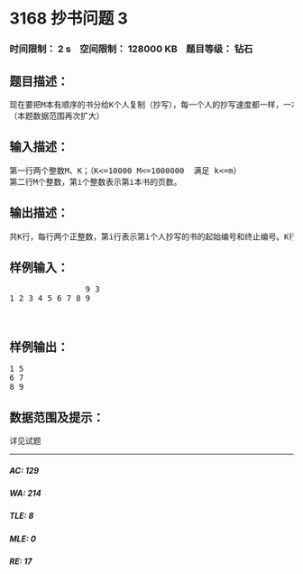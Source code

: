 # 3168 抄书问题 3   
### 时间限制： 2 s&nbsp;&nbsp;&nbsp;&nbsp;空间限制： 128000 KB&nbsp;&nbsp;&nbsp;&nbsp;题目等级： 钻石  
## 题目描述：  

<pre>
现在要把M本有顺序的书分给K个人复制（抄写），每一个人的抄写速度都一样，一本书不允许给两个（或以上）的人抄写，分给每一个人的书，必 须是连续的，比 如不能把第一、第三、第四本数给同一个人抄写。现在请你设计一种方案，使得复制时间最短。复制时间为抄写页数最多的人用去的时间。
（本题数据范围再次扩大）
</pre>
  
  
## 输入描述：  

<pre>
第一行两个整数M、K；（K<=10000 M<=1000000  满足 k<=m）
第二行M个整数，第i个整数表示第i本书的页数。
</pre>
  
  
## 输出描述：  

<pre>
共K行，每行两个正整数，第i行表示第i个人抄写的书的起始编号和终止编号。K行的起始编号应该从小到大排列，如果有多解，则尽可能让前面的人少抄写。
</pre>
  
  
## 样例输入：  

<pre>
                9 3  
1 2 3 4 5 6 7 8 9  
  

</pre>
  
  
## 样例输出：  

<pre>
1 5
6 7
8 9
</pre>
  
  
## 数据范围及提示：  

<pre>
详见试题
</pre>
  
  
***  

##### AC: 129  
##### WA: 214  
##### TLE: 8  
##### MLE: 0  
##### RE: 17  
